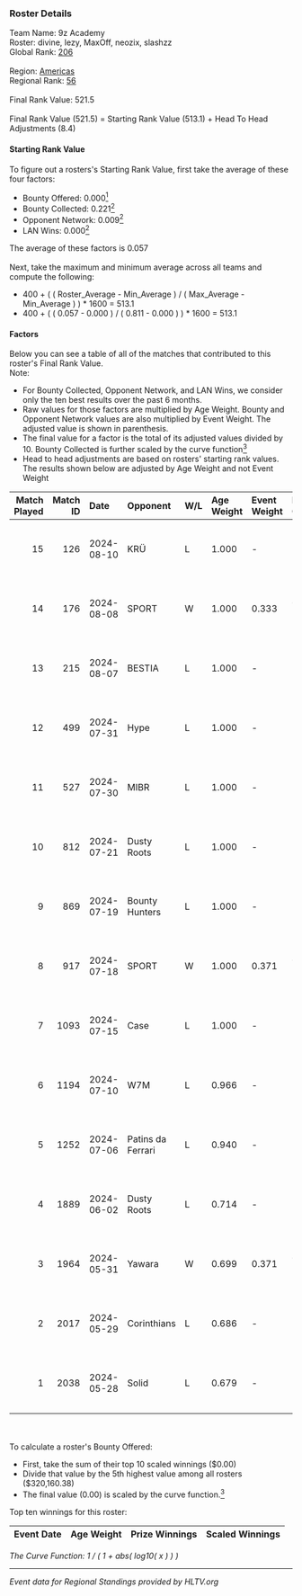### Roster Details<br />
Team Name: 9z Academy<br />
Roster: divine, lezy, MaxOff, neozix, slashzz<br />
Global Rank: [206](../standings_global_2024_08_14.md)<br />
<br />
Region: [Americas]( ../standings_americas_2024_08_14.md)<br />
Regional Rank: [56]( ../standings_americas_2024_08_14.md)<br />
<br />
Final Rank Value:  521.5<br />
<br />
Final Rank Value (521.5) = Starting Rank Value (513.1) + Head To Head Adjustments (8.4)<br />

#### Starting Rank Value<br />
To figure out a rosters's Starting Rank Value, first take the average of these four factors:<br />
- Bounty Offered: 0.000[<sup>1</sup>](#table2)
- Bounty Collected: 0.221[<sup>2</sup>](#table1)
- Opponent Network: 0.009[<sup>2</sup>](#table1)
- LAN Wins: 0.000[<sup>2</sup>](#table1)

The average of these factors is 0.057<br />
<br />
Next, take the maximum and minimum average across all teams and compute the following:<br />
- 400 + ( ( Roster_Average - Min_Average ) / ( Max_Average - Min_Average ) ) * 1600 = 513.1
- 400 + ( ( 0.057 - 0.000 ) / ( 0.811 - 0.000 ) ) * 1600 = 513.1


#### Factors<br />
Below you can see a table of all of the matches that contributed to this roster's Final Rank Value.<br />
Note:<br />

- For Bounty Collected, Opponent Network, and LAN Wins, we consider only the ten best results over the past 6 months.
- Raw values for those factors are multiplied by Age Weight. Bounty and Opponent Network values are also multiplied by Event Weight. The adjusted value is shown in parenthesis.
- The final value for a factor is the total of its adjusted values divided by 10. Bounty Collected is further scaled by the curve function[<sup>3</sup>](#curveFunction)
- Head to head adjustments are based on rosters' starting rank values. The results shown below are adjusted by Age Weight and not Event Weight
<span id="table1"></span><br />


| Match Played | Match ID | Date       | Opponent          | W/L | Age Weight | Event Weight | Bounty Collected | Opponent Network | LAN Wins  | H2H Adj. | Roster                                |
| -: | -: | :- | :- | :- | :- | :- | :- | :- | :- | -: | :- |
|           15 |      126 | 2024-08-10 | KRÜ               | L   | 1.000      | -            | -                | -                | -         |    -4.11 | divine, lezy, MaxOff, neozix, slashzz |
|           14 |      176 | 2024-08-08 | SPORT             | W   | 1.000      | 0.333        | 0.004 (0.001)    | 0.107 (0.036)    | 0 (0.000) |    20.51 | divine, lezy, MaxOff, neozix, slashzz |
|           13 |      215 | 2024-08-07 | BESTIA            | L   | 1.000      | -            | -                | -                | -         |    -2.24 | divine, lezy, MaxOff, neozix, slashzz |
|           12 |      499 | 2024-07-31 | Hype              | L   | 1.000      | -            | -                | -                | -         |    -3.87 | divine, lezy, MaxOff, neozix, slashzz |
|           11 |      527 | 2024-07-30 | MIBR              | L   | 1.000      | -            | -                | -                | -         |    -0.31 | divine, lezy, MaxOff, neozix, slashzz |
|           10 |      812 | 2024-07-21 | Dusty Roots       | L   | 1.000      | -            | -                | -                | -         |    -6.37 | divine, lezy, MaxOff, neozix, slashzz |
|            9 |      869 | 2024-07-19 | Bounty Hunters    | L   | 1.000      | -            | -                | -                | -         |    -2.87 | divine, lezy, MaxOff, neozix, slashzz |
|            8 |      917 | 2024-07-18 | SPORT             | W   | 1.000      | 0.371        | 0.004 (0.002)    | 0.107 (0.040)    | 0 (0.000) |    23.08 | divine, lezy, MaxOff, neozix, slashzz |
|            7 |     1093 | 2024-07-15 | Case              | L   | 1.000      | -            | -                | -                | -         |    -2.88 | divine, lezy, MaxOff, neozix, slashzz |
|            6 |     1194 | 2024-07-10 | W7M               | L   | 0.966      | -            | -                | -                | -         |    -6.09 | divine, lezy, MaxOff, neozix, slashzz |
|            5 |     1252 | 2024-07-06 | Patins da Ferrari | L   | 0.940      | -            | -                | -                | -         |    -5.33 | divine, lezy, MaxOff, neozix, slashzz |
|            4 |     1889 | 2024-06-02 | Dusty Roots       | L   | 0.714      | -            | -                | -                | -         |    -3.41 | divine, lezy, MaxOff, neozix, slashzz |
|            3 |     1964 | 2024-05-31 | Yawara            | W   | 0.699      | 0.371        | 0.000 (0.000)    | 0.045 (0.012)    | 0 (0.000) |    10.51 | divine, lezy, MaxOff, neozix, slashzz |
|            2 |     2017 | 2024-05-29 | Corinthians       | L   | 0.686      | -            | -                | -                | -         |    -5.66 | divine, lezy, MaxOff, neozix, slashzz |
|            1 |     2038 | 2024-05-28 | Solid             | L   | 0.679      | -            | -                | -                | -         |    -2.61 | divine, lezy, MaxOff, neozix, slashzz |

<br />
<span id="table2"></span><br />
To calculate a roster's Bounty Offered:<br />

- First, take the sum of their top 10 scaled winnings ($0.00)
- Divide that value by the 5th highest value among all rosters ($320,160.38)
- The final value (0.00) is scaled by the curve function.[<sup>3</sup>](#curveFunction)

Top ten winnings for this roster:<br />

| Event Date | Age Weight | Prize Winnings | Scaled Winnings |
| :- | -: | :- | :- |


<span id="curveFunction"></span>_The Curve Function: 1 / ( 1 + abs( log10( x ) ) )_<br />

---
_Event data for Regional Standings provided by HLTV.org_<br />
